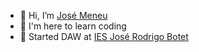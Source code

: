 - 👋 Hi, I’m [José Meneu](https://www.josemeneu.com)
- 👀 I'm here to learn coding
- :school: Started DAW at [IES José Rodrigo Botet](https://portal.edu.gva.es/iesrodrigobotet/es/inicio/)
